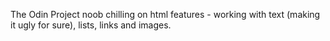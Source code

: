 The Odin Project noob chilling on html features - working with text (making it ugly for sure), lists, links and images.